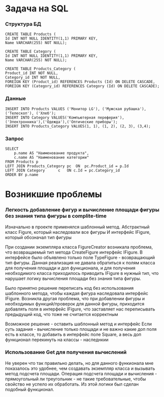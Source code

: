 # Задача на SQL

### Структура БД
```
CREATE TABLE Products (
Id INT NOT NULL IDENTITY(1,1) PRIMARY KEY,
Name VARCHAR(255) NOT NULL);

CREATE TABLE Category (
Id INT NOT NULL IDENTITY(1,1) PRIMARY KEY,
Name VARCHAR(255) NOT NULL);

CREATE TABLE Products_Category (
Product_id INT NOT NULL,
Category_id INT NOT NULL,
FOREIGN KEY (Product_id) REFERENCES Products (Id) ON DELETE CASCADE,
FOREIGN KEY (Category_id) REFERENCES Category (Id) ON DELETE CASCADE);
```
### Данные
```
INSERT INTO Products VALUES ('Монитор LG'), ('Мужская рубашка'), ('Телескоп'), ('Хлеб');
INSERT INTO Category VALUES('Компьютерная переферия'), ('Электронника'),('Одежда'),('Оптические приборы');
INSERT INTO Products_Category VALUES(1, 1), (1, 2), (2, 3), (3,4);
```

### Запрос
```
SELECT 
	p.name AS "Наименование продукта",
	c.name AS "Наименование категории"
FROM Products p
LEFT JOIN Products_Category pc 	ON  pc.Product_id = p.Id
LEFT JOIN Category 	    c 	ON c.Id = pc.Category_id
ORDER BY p.name
```


# Возникшие проблемы
### Легкость добавление фигур и вычисление площади фигуры без знания типа фигуры в complite-time

Изначально в проекте применялся шаблонный метод.
Абстрактный класс Figure, который наследовали все фигуры
И интерфейс IFigure, который обозначал тип фигуры

При создании экземпляра класса FigureCreator возникала проблема, что возвращаемый тип метода CreateFigure интерфейс IFigure.
В интерфейсе было объявлено только поле TypeFigure - возвращающий тип фигуры.
Данная реализация не давала обратиться к полям класса для получения площади и доп функционала,
и для получения необходимого класса приходилось приводить IFigure в нужный тип, что нарушает логику вычисления площади без знания типа фигуры.

Было принятно решение переписать код без использования шаблонного метода, чтобы каждая фигура наследовала интерфейс IFigure.
Возникла другая проблема, что при добавлении фигуры и необходимых функций/проверок для данной фигуры, приходится добавлять поля в интерфейс IFigure,
что заставляет нас переписывать предыдущий код, что тоже не считается корректным

Возможное решение - оставить шаблонный метод и интерфейс
Если суть задания - вычисление только площади и не важно какие доп поля есть в классе, 
то добавить в интерфейс поле Square, а весь доп функционал перекинуть на классы - наследнкии

### Использование Get для получения вычислений
Не уверен что так правильно делать, но для данного функионала мне показалось это удобнее, чем создавать экземпляр класса и вызывать метод подсчета площади.
Операция подсчета площади и вычисления - прямоугольный ли треугольник - не такие требовательные, чтобы свойство не успело их обработать.
Из этой логики был сделан подобный функционал.
